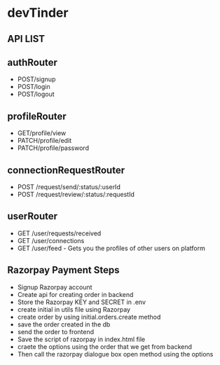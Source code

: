# devTinder

## API LIST

## authRouter

- POST/signup
- POST/login
- POST/logout

## profileRouter

- GET/profile/view
- PATCH/profile/edit
- PATCH/profile/password

## connectionRequestRouter

- POST /request/send/:status/:userId
- POST /request/review/:status/:requestId

## userRouter

- GET /user/requests/received
- GET /user/connections
- GET /user/feed - Gets you the profiles of other users on platform

## Razorpay Payment Steps

- Signup Razorpay account
- Create api for creating order in backend
- Store the Razorpay KEY and SECRET in .env
- create initial in utils file using Razorpay
- create order by using initial.orders.create method
- save the order created in the db
- send the order to frontend
- Save the script of razorpay in index.html file
- craete the options using the order that we get from backend
- Then call the razorpay dialogue box open method using the options
